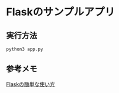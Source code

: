 # Flaskのサンプルアプリ

## 実行方法

```bash
python3 app.py
```

## 参考メモ
[Flaskの簡単な使い方](https://qiita.com/zaburo/items/5091041a5afb2a7dffc8)